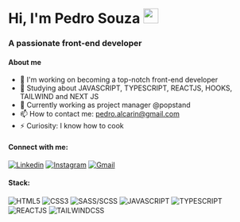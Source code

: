 # Hi, I'm Pedro Souza <img src="https://raw.githubusercontent.com/pedroffd/pedroffd/master/hi.gif" width="30px">
### A passionate front-end developer

#### About me

- 🔭 I'm working on becoming a top-notch front-end developer
- 🌱 Studying about JAVASCRIPT, TYPESCRIPT, REACTJS, HOOKS, TAILWIND and NEXT JS
- 👯 Currently working as project manager @popstand
- 📫 How to contact me: pedro.alcarin@gmail.com
- ⚡ Curiosity: I know how to cook

#### Connect with me:
  
[![Linkedin](https://img.shields.io/badge/LinkedIn-0077B5?style=for-the-badge&logo=linkedin&logoColor=white)](https://www.linkedin.com/in/pedro-henrique-souza/)
[![Instagram](https://img.shields.io/badge/Instagram-E4405F?style=for-the-badge&logo=instagram&logoColor=white)](https://instagram.com/o_pedro_souza)
[![Gmail](https://img.shields.io/badge/GMAIL-c14438?style=for-the-badge&logo=Gmail&logoColor=white&link=mailto:pedro.alcarin@gmail.com)](mailto:pedro.alcarin@gmail.com)

#### Stack:
<div style="display: inline_block"> 
  <img align="center" alt="HTML5" src="https://img.shields.io/badge/HTML5-E34F26?style=for-the-badge&logo=html5&logoColor=white" />
  <img align="center" alt="CSS3" src="https://img.shields.io/badge/CSS3-1572B6?style=for-the-badge&logo=css3&logoColor=white" />
  <img align="center" alt="SASS/SCSS" src="https://img.shields.io/badge/Sass-CC6699?style=for-the-badge&logo=sass&logoColor=white" />
  <img align="center" alt="JAVASCRIPT" src="https://img.shields.io/badge/JavaScript-F7DF1E?style=for-the-badge&logo=javascript&logoColor=black" />
  <img align="center" alt="TYPESCRIPT" src="https://img.shields.io/badge/TypeScript-007ACC?style=for-the-badge&logo=typescript&logoColor=white" />
  <img align="center" alt="REACTJS" src="https://img.shields.io/badge/React-20232A?style=for-the-badge&logo=react&logoColor=61DAFB" />
    <img align="center" alt="TAILWINDCSS" src="https://img.shields.io/badge/Tailwind_CSS-38B2AC?style=for-the-badge&logo=tailwind-css&logoColor=white" />
</div>

<br />
